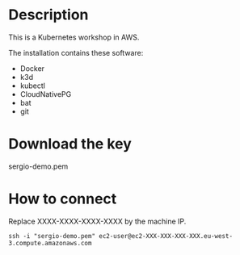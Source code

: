 # Description
This is a Kubernetes workshop in AWS.

The installation contains these software:
- Docker
- k3d
- kubectl
- CloudNativePG
- bat
- git

# Download the key
sergio-demo.pem

# How to connect
Replace XXXX-XXXX-XXXX-XXXX by the machine IP.
```
ssh -i "sergio-demo.pem" ec2-user@ec2-XXX-XXX-XXX-XXX.eu-west-3.compute.amazonaws.com
```
